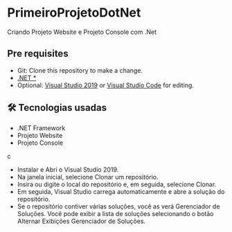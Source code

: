 # PrimeiroProjetoDotNet
Criando Projeto Website  e Projeto Console com .Net

## Pre requisites

* Git: Clone this repository to make a change.
* [.NET \*](https://dotnet.microsoft.com/download)
* Optional: [Visual Studio 2019](https://visualstudio.microsoft.com/vs/) or [Visual Studio Code](https://code.visualstudio.com/) for editing.


<h2>🛠 Tecnologias usadas</h2>

* .NET Framework
* Projeto Website
* Projeto Console


c

* Instalar e Abri o Visual Studio 2019.
* Na janela inicial, selecione Clonar um repositório.
* Insira ou digite o local do repositório e, em seguida, selecione Clonar.
* Em seguida, Visual Studio carrega automaticamente e abre a solução do repositório.
* Se o repositório contiver várias soluções, você as verá Gerenciador de Soluções. Você pode exibir a lista de soluções selecionando o botão Alternar Exibições Gerenciador de Soluções.
